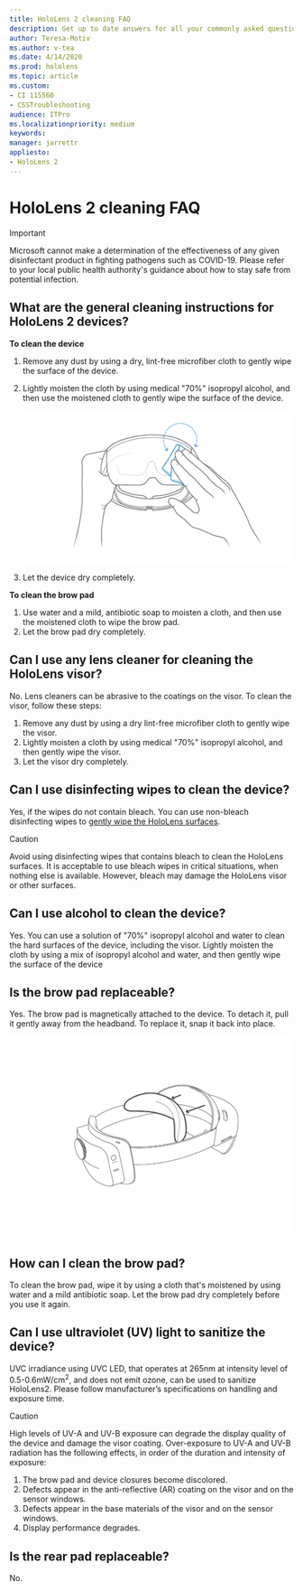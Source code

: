 ```yaml
---
title: HoloLens 2 cleaning FAQ
description: Get up to date answers for all your commonly asked questions for cleaning and maintaining your HoloLens 2 device.
author: Teresa-Motiv
ms.author: v-tea
ms.date: 4/14/2020
ms.prod: hololens
ms.topic: article
ms.custom: 
- CI 115560
- CSSTroubleshooting
audience: ITPro
ms.localizationpriority: medium
keywords: 
manager: jarrettr
appliesto:
- HoloLens 2
---
```


# HoloLens 2 cleaning FAQ

> [!IMPORTANT]  
> Microsoft cannot make a determination of the effectiveness of any given disinfectant product in fighting pathogens such as COVID-19. Please refer to your local public health authority's guidance about how to stay safe from potential infection.  

## What are the general cleaning instructions for HoloLens 2 devices?

**To clean the device**

1. Remove any dust by using a dry, lint-free microfiber cloth to gently wipe the surface of the device.
1. Lightly moisten the cloth by using medical "70%" isopropyl alcohol, and then use the moistened cloth to gently wipe the surface of the device.

   ![Image that shows how to clean the visor](images/hololens-cleaning-visor.png)

1. Let the device dry completely.

**To clean the brow pad**

1. Use water and a mild, antibiotic soap to moisten a cloth, and then use the moistened cloth to wipe the brow pad.
1. Let the brow pad dry completely.

## Can I use any lens cleaner for cleaning the HoloLens visor?

No. Lens cleaners can be abrasive to the coatings on the visor. To clean the visor, follow these steps:  

1. Remove any dust by using a dry lint-free microfiber cloth to gently wipe the visor.
1. Lightly moisten a cloth by using medical "70%" isopropyl alcohol, and then gently wipe the visor.
1. Let the visor dry completely.

## Can I use disinfecting wipes to clean the device?

Yes, if the wipes do not contain bleach. You can use non-bleach disinfecting wipes to [gently wipe the HoloLens surfaces](#what-are-the-general-cleaning-instructions-for-hololens-2-devices).  

> [!CAUTION]  
> Avoid using disinfecting wipes that contains bleach to clean the HoloLens surfaces. It is acceptable to use bleach wipes in critical situations, when nothing else is available. However, bleach may damage the HoloLens visor or other surfaces.

## Can I use alcohol to clean the device?

Yes. You can use a solution of "70%" isopropyl alcohol and water to clean the hard surfaces of the device, including the visor. Lightly moisten the cloth by using a mix of isopropyl alcohol and water, and then gently wipe the surface of the device

## Is the brow pad replaceable?

Yes. The brow pad is magnetically attached to the device. To detach it, pull it gently away from the headband. To replace it, snap it back into place.

![Remove or replace the brow pad](images/hololens2-remove-browpad.png)

## How can I clean the brow pad?

To clean the brow pad, wipe it by using a cloth that's moistened by using water and a mild antibiotic soap. Let the brow pad dry completely before you use it again.

## Can I use ultraviolet (UV) light to sanitize the device?

UVC irradiance using UVC LED, that operates at 265nm at intensity level of 0.5-0.6mW/cm<sup>2</sup>, and does not emit ozone, can be used to sanitize HoloLens2. 
Please follow manufacturer’s specifications on handling and exposure time.

> [!CAUTION]  
> High levels of UV-A and UV-B exposure can degrade the display quality of the device and damage the visor coating. Over-exposure to UV-A and UV-B radiation has the following effects, in order of the duration and intensity of exposure:
>  
> 1. The brow pad and device closures become discolored.
> 1. Defects appear in the anti-reflective (AR) coating on the visor and on the sensor windows.
> 1. Defects appear in the base materials of the visor and on the sensor windows.
> 1. Display performance degrades.

## Is the rear pad replaceable?

No.
